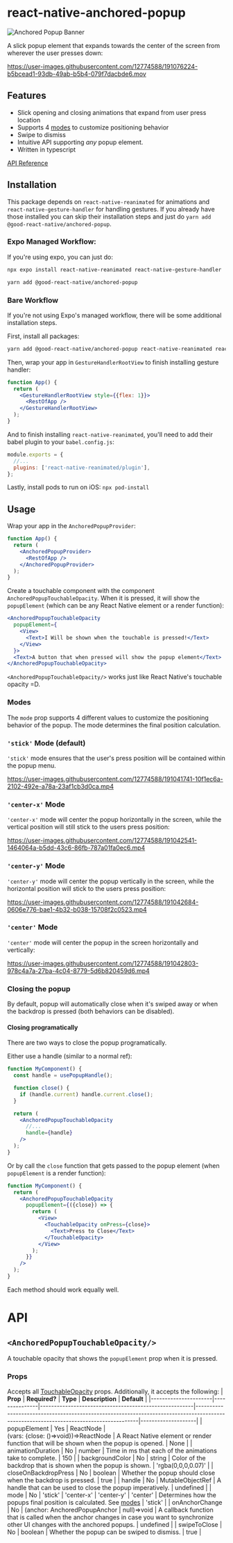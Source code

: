 # react-native-anchored-popup

![Anchored Popup Banner](https://user-images.githubusercontent.com/12774588/191040330-8244eeb0-84d7-4c8e-b24b-4de23dc81c25.png)

A slick popup element that expands towards the center of the screen from wherever the user presses down:

https://user-images.githubusercontent.com/12774588/191076224-b5bcead1-93db-49ab-b5b4-079f7dacbde6.mov

## Features

- Slick opening and closing animations that expand from user press location
- Supports 4 [modes](#modes) to customize positioning behavior
- Swipe to dismiss
- Intuitive API supporting _any_ popup element.
- Written in typescript

[API Reference](#api)

## Installation

This package depends on `react-native-reanimated` for animations and `react-native-gesture-handler` for handling gestures. If you already have those installed you can skip their installation steps and just do `yarn add @good-react-native/anchored-popup`.

### Expo Managed Workflow:

If you're using expo, you can just do:

```sh
npx expo install react-native-reanimated react-native-gesture-handler
```

```sh
yarn add @good-react-native/anchored-popup
```

### Bare Workflow

If you're not using Expo's managed workflow, there will be some additional installation steps.

First, install all packages:

```sh
yarn add @good-react-native/anchored-popup react-native-reanimated react-native-gesture-handler
```

Then, wrap your app in `GestureHandlerRootView` to finish installing gesture handler:

```jsx
function App() {
  return (
    <GestureHandlerRootView style={{flex: 1}}>
      <RestOfApp />
    </GestureHandlerRootView>
  );
}
```

And to finish installing `react-native-reanimated`, you'll need to add their babel plugin to your `babel.config.js`:

```js
module.exports = {
  //...
  plugins: ['react-native-reanimated/plugin'],
};
```

Lastly, install pods to run on iOS:
`npx pod-install`

## Usage

Wrap your app in the `AnchoredPopupProvider`:

```jsx
function App() {
  return (
    <AnchoredPopupProvider>
      <RestOfApp />
    </AnchoredPopupProvider>
  );
}
```

Create a touchable component with the component `AnchoredPopupTouchableOpacity`. When it is pressed, it will show the `popupElement` (which can be any React Native element or a render function):

```jsx
<AnchoredPopupTouchableOpacity
  popupElement={
    <View>
      <Text>I Will be shown when the touchable is pressed!</Text>
    </View>
  }>
  <Text>A button that when pressed will show the popup element</Text>
</AnchoredPopupTouchableOpacity>
```

`<AnchoredPopupTouchableOpacity/>` works just like React Native's touchable opacity =D.

### Modes

The `mode` prop supports 4 different values to customize the positioning behavior of the popup. The mode determines the final position calculation.

### `'stick'` Mode (default)

`'stick'` mode ensures that the user's press position will be contained within the popup menu.

https://user-images.githubusercontent.com/12774588/191041741-10f1ec6a-2102-492e-a78a-23af1cb3d0ca.mp4

### `'center-x'` Mode

`'center-x'` mode will center the popup horizontally in the screen, while the vertical position will still stick to the users press position:

https://user-images.githubusercontent.com/12774588/191042541-1464064a-b5dd-43c6-86fb-787a01fa0ec6.mp4

### `'center-y'` Mode

`'center-y'` mode will center the popup vertically in the screen, while the horizontal position will stick to the users press position:

https://user-images.githubusercontent.com/12774588/191042684-0606e776-bae1-4b32-b038-15708f2c0523.mp4

### `'center'` Mode

`'center'` mode will center the popup in the screen horizontally and vertically:

https://user-images.githubusercontent.com/12774588/191042803-978c4a7a-27ba-4c04-8779-5d6b820459d6.mp4

### Closing the popup

By default, popup will automatically close when it's swiped away or when the backdrop is pressed (both behaviors can be disabled).

#### Closing programatically

There are two ways to close the popup programatically.

Either use a handle (similar to a normal ref):

```jsx
function MyComponent() {
  const handle = usePopupHandle();

  function close() {
    if (handle.current) handle.current.close();
  }

  return (
    <AnchoredPopupTouchableOpacity
      //...
      handle={handle}
    />
  );
}
```

Or by call the `close` function that gets passed to the popup element (when `popupElement` is a render function):

```jsx
function MyComponent() {
  return (
    <AnchoredPopupTouchableOpacity
      popupElement={({close}) => {
        return (
          <View>
            <TouchableOpacity onPress={close}>
              <Text>Press to Close</Text>
            </TouchableOpacity>
          </View>
        );
      }}
    />
  );
}
```

Each method should work equally well.

# API

## `<AnchoredPopupTouchableOpacity/>`

A touchable opacity that shows the `popupElement` prop when it is pressed.

### Props

Accepts all [TouchableOpacity](https://reactnative.dev/docs/touchableopacity) props. Additionally, it accepts the following:
| **Prop** | **Required?** | **Type** | **Description** | **Default** |
|----------------------|---------------|-------------------------------------------------------|---------------------------------------------------------------------------------------------------------------------------------------|--------------------|
| popupElement | Yes | ReactNode \| <br>(vars: {close: ()=>void})=>ReactNode | A React Native element or render function that will be shown when the popup is opened. | None |
| animationDuration | No | number | Time in ms that each of the animations take to complete. | 150 |
| backgroundColor | No | string | Color of the backdrop that is shown when the popup is shown. | 'rgba(0,0,0,0.07)' |
| closeOnBackdropPress | No | boolean | Whether the popup should close when the backdrop is pressed. | true |
| handle | No | MutableObjectRef<AnchoredPopupHandle> | A handle that can be used to close the popup imperatively. | undefined |
| mode | No | 'stick' \| 'center-x' \| 'center-y' \| 'center' | Determines how the popups final position is calculated. See [modes](#modes) | 'stick' |
| onAnchorChange | No | (anchor: AnchoredPopupAnchor \| null)=>void | A callback function that is called when the anchor changes in case you want to synchronize other UI changes with the anchored popups. | undefined |
| swipeToClose | No | boolean | Whether the popup can be swiped to dismiss. | true |
